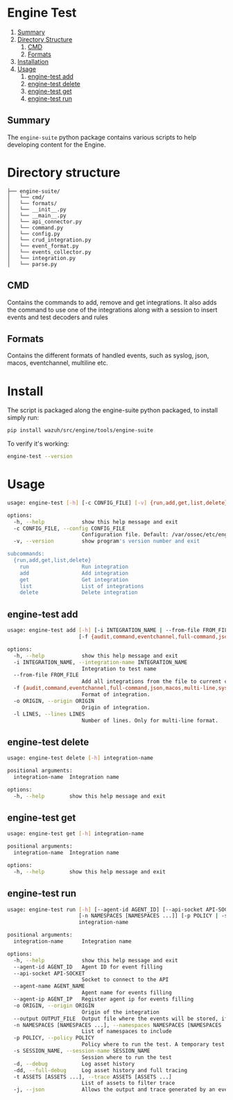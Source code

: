 # Engine Test

1. [Summary](#summary)
2. [Directory Structure](#directory-structure)
    1. [CMD](#cmd)
    2. [Formats](#formats)
3. [Installation](#installation)
4. [Usage](#usage)
    1. [engine-test add](#engine-test-add)
    2. [engine-test delete](#engine-test-delete)
    3. [engine-test get](#engine-test-get)
    4. [engine-test run](#engine-test-run)

## Summary
The `engine-suite` python package contains various scripts to help developing content for the Engine.

# Directory structure

```plaintext
├── engine-suite/
│   └── cmd/
│   └── formats/
│   └── __init__.py
│   └── __main__.py
│   └── api_connector.py
│   └── command.py
│   └── config.py
│   └── crud_integration.py
│   └── event_format.py
│   └── events_collector.py
│   └── integration.py
│   └── parse.py
```

## CMD
Contains the commands to add, remove and get integrations. It also adds the command to use one of the integrations along with a session to insert events and test decoders and rules

## Formats
Contains the different formats of handled events, such as syslog, json, macos, eventchannel, multiline etc.

# Install
The script is packaged along the engine-suite python packaged, to install simply run:
```bash
pip install wazuh/src/engine/tools/engine-suite
```
To verify it's working:
```bash
engine-test --version
```

# Usage

```bash
usage: engine-test [-h] [-c CONFIG_FILE] [-v] {run,add,get,list,delete} ...

options:
  -h, --help            show this help message and exit
  -c CONFIG_FILE, --config CONFIG_FILE
                        Configuration file. Default: /var/ossec/etc/engine-test.conf
  -v, --version         show program's version number and exit

subcommands:
  {run,add,get,list,delete}
    run                 Run integration
    add                 Add integration
    get                 Get integration
    list                List of integrations
    delete              Delete integration
```

## engine-test add
```bash
usage: engine-test add [-h] [-i INTEGRATION_NAME | --from-file FROM_FILE]
                       [-f {audit,command,eventchannel,full-command,json,macos,multi-line,syslog,remote-syslog}] [-o ORIGIN] [-l LINES]

options:
  -h, --help            show this help message and exit
  -i INTEGRATION_NAME, --integration-name INTEGRATION_NAME
                        Integration to test name
  --from-file FROM_FILE
                        Add all integrations from the file to current configuration
  -f {audit,command,eventchannel,full-command,json,macos,multi-line,syslog,remote-syslog}, --format {audit,command,eventchannel,full-command,json,macos,multi-line,syslog,remote-syslog}
                        Format of integration.
  -o ORIGIN, --origin ORIGIN
                        Origin of integration.
  -l LINES, --lines LINES
                        Number of lines. Only for multi-line format.

```

## engine-test delete
```bash
usage: engine-test delete [-h] integration-name

positional arguments:
  integration-name  Integration name

options:
  -h, --help        show this help message and exit
```

## engine-test get
```bash
usage: engine-test get [-h] integration-name

positional arguments:
  integration-name  Integration name

options:
  -h, --help        show this help message and exit
```

## engine-test run
```bash
usage: engine-test run [-h] [--agent-id AGENT_ID] [--api-socket API-SOCKET] [--agent-name AGENT_NAME] [--agent-ip AGENT_IP] [-o ORIGIN] [--output OUTPUT_FILE]
                       [-n NAMESPACES [NAMESPACES ...]] [-p POLICY | -s SESSION_NAME] [-d | -dd] [-t ASSETS [ASSETS ...]] [-j]
                       integration-name

positional arguments:
  integration-name      Integration name

options:
  -h, --help            show this help message and exit
  --agent-id AGENT_ID   Agent ID for event filling
  --api-socket API-SOCKET
                        Socket to connect to the API
  --agent-name AGENT_NAME
                        Agent name for events filling
  --agent-ip AGENT_IP   Register agent ip for events filling
  -o ORIGIN, --origin ORIGIN
                        Origin of the integration
  --output OUTPUT_FILE  Output file where the events will be stored, if empty events wont be saved
  -n NAMESPACES [NAMESPACES ...], --namespaces NAMESPACES [NAMESPACES ...]
                        List of namespaces to include
  -p POLICY, --policy POLICY
                        Policy where to run the test. A temporary test session will be created and deleted when the command is completed.
  -s SESSION_NAME, --session-name SESSION_NAME
                        Session where to run the test
  -d, --debug           Log asset history
  -dd, --full-debug     Log asset history and full tracing
  -t ASSETS [ASSETS ...], --trace ASSETS [ASSETS ...]
                        List of assets to filter trace
  -j, --json            Allows the output and trace generated by an event to be printed in Json format.
```
